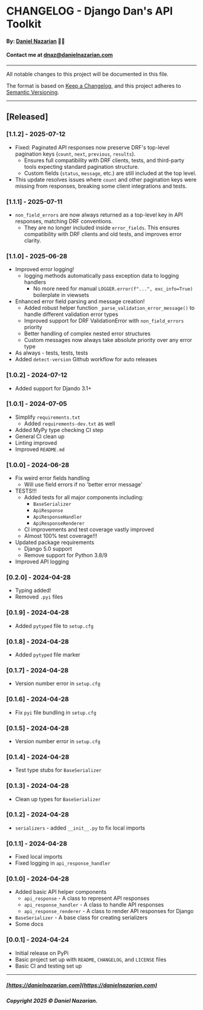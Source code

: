 # CHANGELOG - Django Dan's API Toolkit
#### By: [Daniel Nazarian](https://danielnazarian) 🐧👹
#### Contact me at <dnaz@danielnazarian.com>

-------------------------------------------------------

All notable changes to this project will be documented in this file.

The format is based on [Keep a Changelog](https://keepachangelog.com/en/1.0.0/), and this project adheres to [Semantic Versioning](https://semver.org/spec/v2.0.0.html).

-------------------------------------------------------
## [Released]

### [1.1.2] - 2025-07-12
- Fixed: Paginated API responses now preserve DRF's top-level pagination keys (`count`, `next`, `previous`, `results`).
    - Ensures full compatibility with DRF clients, tests, and third-party tools expecting standard pagination structure.
    - Custom fields (`status`, `message`, etc.) are still included at the top level.
- This update resolves issues where `count` and other pagination keys were missing from responses, breaking some client integrations and tests.


### [1.1.1] - 2025-07-11
- `non_field_errors` are now always returned as a top-level key in API responses, matching DRF conventions.
    - They are no longer included inside `error_fields`. This ensures compatibility with DRF clients and old tests, and improves error clarity.

    
### [1.1.0] - 2025-06-28
- Improved error logging!
    - logging methods automatically pass exception data to logging handlers
        - No more need for manual `LOGGER.error(f"...", exc_info=True)` boilerplate in viewsets
- Enhanced error field parsing and message creation!
    - Added robust helper function `_parse_validation_error_message()` to handle different validation error types
    - Improved support for DRF ValidationError with `non_field_errors` priority
    - Better handling of complex nested error structures 
    - Custom messages now always take absolute priority over any error type
- As always - tests, tests, tests
- Added `detect-version` Github workflow for auto releases


### [1.0.2] - 2024-07-12
- Added support for Djando 3.1+


### [1.0.1] - 2024-07-05
- Simplify `requirements.txt`
    - Added `requirements-dev.txt` as well
- Added MyPy type checking CI step
- General CI clean up
- Linting improved
- Improved `README.md`


### [1.0.0] - 2024-06-28
- Fix weird error fields handling
    - Will use field errors if no 'better error message'
- TESTS!!!
    - Added tests for all major components including:
        - `BaseSerializer`
        - `ApiResponse`
        - `ApiResponseHandler`
        - `ApiResponseRenderer`
    - CI improvements and test coverage vastly improved
    - Almost 100% test coverage!!!
- Updated package requirements
    - Django 5.0 support
    - Remove support for Python 3.8/9
- Improved API logging


### [0.2.0] - 2024-04-28
- Typing added!
- Removed `.pyi` files


### [0.1.9] - 2024-04-28
- Added `pytyped` file to `setup.cfg`


### [0.1.8] - 2024-04-28
- Added `pytyped` file marker


### [0.1.7] - 2024-04-28
- Version number error in `setup.cfg`


### [0.1.6] - 2024-04-28
- Fix `pyi` file bundling in `setup.cfg`


### [0.1.5] - 2024-04-28
- Version number error in `setup.cfg`


### [0.1.4] - 2024-04-28
- Test type stubs for `BaseSerializer`


### [0.1.3] - 2024-04-28
- Clean up types for `BaseSerializer`


### [0.1.2] - 2024-04-28
- `serializers` - added `__init__.py` to fix local imports


### [0.1.1] - 2024-04-28
- Fixed local imports
- Fixed logging in `api_response_handler`


### [0.1.0] - 2024-04-28
- Added basic API helper components
    - `api_response` - A class to represent API responses
    - `api_response_handler` - A class to handle API responses
    - `api_response_renderer` - A class to render API responses for Django
- `BaseSerializer` - A base class for creating serializers
- Some docs


### [0.0.1] - 2024-04-24
- Initial release on PyPi
- Basic project set up with `README`, `CHANGELOG`, and `LICENSE` files
- Basic CI and testing set up

-------------------------------------------------------

##### [https://danielnazarian.com](https://danielnazarian.com)

##### Copyright 2025 © Daniel Nazarian.

